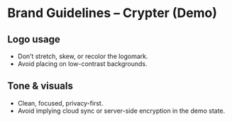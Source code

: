 # Brand Guidelines – Crypter (Demo)

## Logo usage

- Don’t stretch, skew, or recolor the logomark.
- Avoid placing on low-contrast backgrounds.

## Tone & visuals

- Clean, focused, privacy-first.
- Avoid implying cloud sync or server-side encryption in the demo state.
